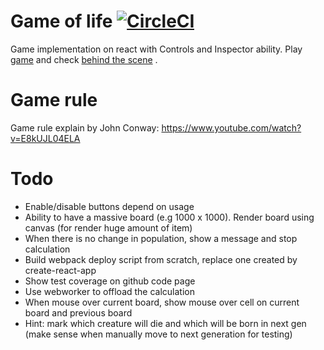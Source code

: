 # Game of life [![CircleCI](https://circleci.com/gh/tuanngominh/game-of-life.svg?style=svg)](https://circleci.com/gh/tuanngominh/game-of-life)

Game implementation on react with Controls and Inspector ability. Play [game](https://tuanngominh.github.io/game-of-life) and check [behind the scene](https://tuanngo.me/2017/01/13/game-of-life/) .

# Game rule
Game rule explain by John Conway: https://www.youtube.com/watch?v=E8kUJL04ELA 

# Todo
- Enable/disable buttons depend on usage
- Ability to have a massive board (e.g 1000 x 1000). Render board using canvas (for render huge amount of item)
- When there is no change in population, show a message and stop calculation
- Build webpack deploy script from scratch, replace one created by create-react-app
- Show test coverage on github code page
- Use webworker to offload the calculation
- When mouse over current board, show mouse over cell on current board and previous board
- Hint: mark which creature will die and which will be born in next gen (make sense when manually move to next generation for testing)
